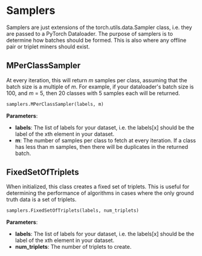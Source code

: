 # Samplers
Samplers are just extensions of the torch.utils.data.Sampler class, i.e. they are passed to a PyTorch Dataloader. The purpose of samplers is to determine how batches should be formed. This is also where any offline pair or triplet miners should exist.


## MPerClassSampler
At every iteration, this will return _m_ samples per class, assuming that the batch size is a multiple of _m_. For example, if your dataloader's batch size is 100, and _m_ = 5, then 20 classes with 5 samples each will be returned.
```python
samplers.MPerClassSampler(labels, m)
```
**Parameters**:

* **labels**: The list of labels for your dataset, i.e. the labels[x] should be the label of the xth element in your dataset.
* **m**: The number of samples per class to fetch at every iteration. If a class has less than m samples, then there will be duplicates in the returned batch.

## FixedSetOfTriplets
When initialized, this class creates a fixed set of triplets. This is useful for determining the performance of algorithms in cases where the only ground truth data is a set of triplets.
```python
samplers.FixedSetOfTriplets(labels, num_triplets)
```

**Parameters**:

* **labels**: The list of labels for your dataset, i.e. the labels[x] should be the label of the xth element in your dataset.
* **num_triplets**: The number of triplets to create.